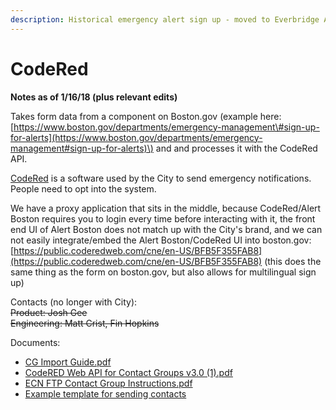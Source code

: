 ```yaml
---
description: Historical emergency alert sign up - moved to Everbridge April 2020
---
```


# CodeRed

**Notes as of 1/16/18 \(plus relevant edits\)**

Takes form data from a component on Boston.gov \(example here: [https://www.boston.gov/departments/emergency-management\#sign-up-for-alerts](https://www.boston.gov/departments/emergency-management#sign-up-for-alerts)\) and and processes it with the CodeRed API.

[CodeRed](https://www.onsolve.com/solutions/products/codered/?nabe=4761028343889920:0&utm_referrer=https%3A%2F%2Fwww.google.com%2F) is a software used by the City to send emergency notifications. People need to opt into the system.

We have a proxy application that sits in the middle, because CodeRed/Alert Boston requires you to login every time before interacting with it, the front end UI of Alert Boston does not match up with the City's brand, and we can not easily integrate/embed the Alert Boston/CodeRed UI into boston.gov: [https://public.coderedweb.com/cne/en-US/BFB5F355FAB8](https://public.coderedweb.com/cne/en-US/BFB5F355FAB8) \(this does the same thing as the form on boston.gov, but also allows for multilingual sign up\)

Contacts \(no longer with City\):  
~~Product: Josh Gee  
Engineering: Matt Crist, Fin Hopkins~~

Documents:

* [CG Import Guide.pdf](https://github.com/CityOfBoston/boston.gov/files/1635669/CG.Import.Guide.pdf)
* [CodeRED Web API for Contact Groups v3.0 \(1\).pdf](https://github.com/CityOfBoston/boston.gov/files/1635670/CodeRED.Web.API.for.Contact.Groups.v3.0.1.pdf)
* [ECN FTP Contact Group Instructions.pdf](https://github.com/CityOfBoston/boston.gov/files/1635671/ECN.FTP.Contact.Group.Instructions.pdf)
* [Example template for sending contacts](https://github.com/CityOfBoston/boston.gov/files/1391197/CGtemplate_language.2.xlsx)

